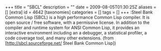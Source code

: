 +++
title = "SBCL"
description = ""
date = 2009-08-05T01:30:25Z
aliases = []
[extra]
id = 4642
[taxonomies]
categories = []
tags = []
+++
:Steel Bank Common Lisp (SBCL) is a high performance Common Lisp compiler. It is open source / free software, with a permissive license. In addition to the compiler and runtime system for ANSI Common Lisp, it provides an interactive environment including an a debugger, a statistical profiler, a code coverage tool, and many other extensions.
(from [http://sbcl.sourceforge.net/ Steel Bank Common Lisp])
